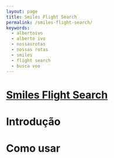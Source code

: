 ```yaml
---
layout: page
title: Smiles Flight Search
permalink: /smiles-flight-search/
keywords:
  - albertoivo
  - alberto ivo
  - nossasrotas
  - nossas rotas
  - smiles
  - flight search
  - busca voo
---
```


#  [Smiles Flight Search](https://smiles-flight-search.web.app/)

# Introdução

# Como usar


